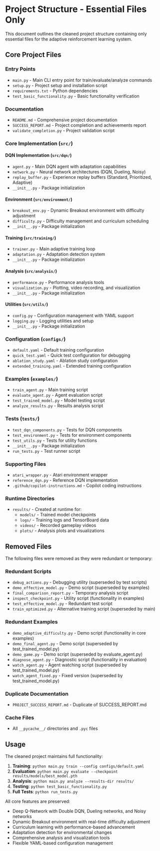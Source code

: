 # Project Structure - Essential Files Only

This document outlines the cleaned project structure containing only essential files for the adaptive reinforcement learning system.

## Core Project Files

### Entry Points
- `main.py` - Main CLI entry point for train/evaluate/analyze commands
- `setup.py` - Project setup and installation script
- `requirements.txt` - Python dependencies
- `test_basic_functionality.py` - Basic functionality verification

### Documentation
- `README.md` - Comprehensive project documentation
- `SUCCESS_REPORT.md` - Project completion and achievements report
- `validate_completion.py` - Project validation script

### Core Implementation (`src/`)

#### DQN Implementation (`src/dqn/`)
- `agent.py` - Main DQN agent with adaptation capabilities
- `network.py` - Neural network architectures (DQN, Dueling, Noisy)
- `replay_buffer.py` - Experience replay buffers (Standard, Prioritized, Adaptive)
- `__init__.py` - Package initialization

#### Environment (`src/environment/`)
- `breakout_env.py` - Dynamic Breakout environment with difficulty adjustment
- `difficulty.py` - Difficulty management and curriculum scheduling
- `__init__.py` - Package initialization

#### Training (`src/training/`)
- `trainer.py` - Main adaptive training loop
- `adaptation.py` - Adaptation detection system
- `__init__.py` - Package initialization

#### Analysis (`src/analysis/`)
- `performance.py` - Performance analysis tools
- `visualization.py` - Plotting, video recording, and visualization
- `__init__.py` - Package initialization

#### Utilities (`src/utils/`)
- `config.py` - Configuration management with YAML support
- `logging.py` - Logging utilities and setup
- `__init__.py` - Package initialization

### Configuration (`configs/`)
- `default.yaml` - Default training configuration
- `quick_test.yaml` - Quick test configuration for debugging
- `ablation_study.yaml` - Ablation study configuration
- `extended_training.yaml` - Extended training configuration

### Examples (`examples/`)
- `train_agent.py` - Main training script
- `evaluate_agent.py` - Agent evaluation script
- `test_trained_model.py` - Model testing script
- `analyze_results.py` - Results analysis script

### Tests (`tests/`)
- `test_dqn_components.py` - Tests for DQN components
- `test_environment.py` - Tests for environment components
- `test_utils.py` - Tests for utility functions
- `__init__.py` - Package initialization
- `run_tests.py` - Test runner script

### Supporting Files
- `atari_wrapper.py` - Atari environment wrapper
- `reference_dqn.py` - Reference DQN implementation
- `.github/copilot-instructions.md` - Copilot coding instructions

### Runtime Directories
- `results/` - Created at runtime for:
  - `models/` - Trained model checkpoints
  - `logs/` - Training logs and TensorBoard data
  - `videos/` - Recorded gameplay videos
  - `plots/` - Analysis plots and visualizations

## Removed Files

The following files were removed as they were redundant or temporary:

### Redundant Scripts
- `debug_actions.py` - Debugging utility (superseded by test scripts)
- `demo_effective_model.py` - Demo script (superseded by examples)
- `final_comparison_report.py` - Temporary analysis script
- `inspect_checkpoint.py` - Utility script (functionality in examples)
- `test_effective_model.py` - Redundant test script
- `train_optimized.py` - Alternative training script (superseded by main)

### Redundant Examples
- `demo_adaptive_difficulty.py` - Demo script (functionality in core examples)
- `demo_final_agent.py` - Demo script (superseded by test_trained_model.py)
- `demo_game.py` - Demo script (superseded by evaluate_agent.py)
- `diagnose_agent.py` - Diagnostic script (functionality in evaluation)
- `watch_agent.py` - Agent watching script (superseded by test_trained_model.py)
- `watch_agent_fixed.py` - Fixed version (superseded by test_trained_model.py)

### Duplicate Documentation
- `PROJECT_SUCCESS_REPORT.md` - Duplicate of SUCCESS_REPORT.md

### Cache Files
- All `__pycache__/` directories and `.pyc` files

## Usage

The cleaned project maintains full functionality:

1. **Training**: `python main.py train --config configs/default.yaml`
2. **Evaluation**: `python main.py evaluate --checkpoint results/models/best_model.pth`
3. **Analysis**: `python main.py analyze --results-dir results/`
4. **Testing**: `python test_basic_functionality.py`
5. **Full Tests**: `python run_tests.py`

All core features are preserved:
- Deep Q-Network with Double DQN, Dueling networks, and Noisy networks
- Dynamic Breakout environment with real-time difficulty adjustment
- Curriculum learning with performance-based advancement
- Adaptation detection for environmental changes
- Comprehensive analysis and visualization tools
- Flexible YAML-based configuration management
